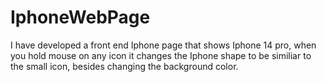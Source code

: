 # IphoneWebPage

I have developed a front end Iphone page that shows Iphone 14 pro, when you hold mouse on any icon it changes the Iphone shape to be similiar to the small icon, besides changing the background color.

